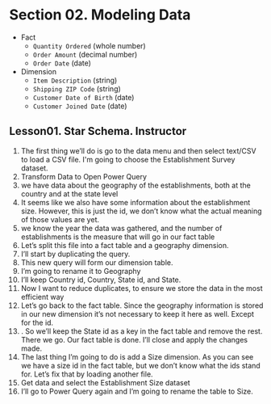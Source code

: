 # Section 02. Modeling Data

- Fact
    + `Quantity Ordered`  (whole number)
    + `Order Amount`  (decimal number)
    + `Order Date`  (date)
- Dimension
    + `Item Description`  (string)
    + `Shipping ZIP Code`  (string)
    + `Customer Date of Birth`  (date)
    + `Customer Joined Date`  (date)
  
## Lesson01. Star Schema. Instructor
1. The first thing we’ll do is go to the data menu and then select text/CSV to load a CSV file. I'm going to choose the Establishment Survey dataset.
2. Transform Data to Open Power Query
3. we have data about the geography of the establishments, both at the country and at the state level
4. It seems like we also have some information about the establishment size. However, this is just the id, we don’t know what the actual meaning of those values are yet.
5. we know the year the data was gathered, and the number of establishments is the measure that will go in our fact table
6. Let’s split this file into a fact table and a geography dimension. 
7. I’ll start by duplicating the query. 
8. This new query will form our dimension table. 
9. I’m going to rename it to Geography
10. I’ll keep Country id, Country, State id, and State.
11. Now I want to reduce duplicates, to ensure we store the data in the most efficient way
12. Let’s go back to the fact table. Since the geography information is stored in our new dimension it’s not necessary to keep it here as well. Except for the id.
13. . So we’ll keep the State id as a key in the fact table and remove the rest. There we go. Our fact table is done. I’ll close and apply the changes made.
14. The last thing I’m going to do is add a Size dimension. As you can see we have a size id in the fact table, but we don’t know what the ids stand for. Let’s fix that by loading another file. 
15. Get data and select the Establishment Size dataset
16. I’ll go to Power Query again and I’m going to rename the table to Size.